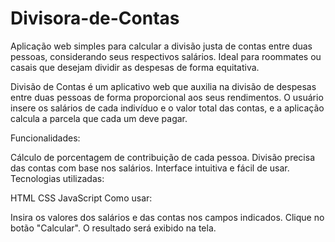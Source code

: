 # Divisora-de-Contas
Aplicação web simples para calcular a divisão justa de contas entre duas pessoas, considerando seus respectivos salários. Ideal para roommates ou casais que desejam dividir as despesas de forma equitativa.

Divisão de Contas é um aplicativo web que auxilia na divisão de despesas entre duas pessoas de forma proporcional aos seus rendimentos. O usuário insere os salários de cada indivíduo e o valor total das contas, e a aplicação calcula a parcela que cada um deve pagar.

Funcionalidades:

Cálculo de porcentagem de contribuição de cada pessoa.
Divisão precisa das contas com base nos salários.
Interface intuitiva e fácil de usar.
Tecnologias utilizadas:

HTML
CSS
JavaScript
Como usar:

Insira os valores dos salários e das contas nos campos indicados.
Clique no botão "Calcular".
O resultado será exibido na tela.

